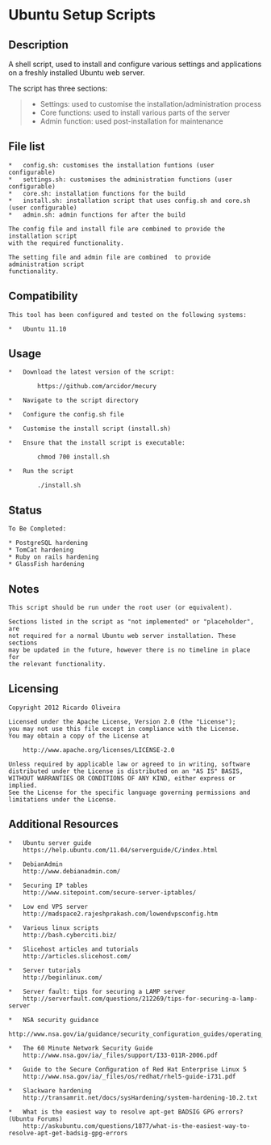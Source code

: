 Ubuntu Setup Scripts
====================================================================================================

Description
----------------------------------------------------------------------------------------------------

A shell script, used to install and configure various settings and applications on a freshly installed Ubuntu web server.

The script has three sections:

> 	*	Settings: used to customise the installation/administration process
>	*	Core functions: used to install various parts of the server
>	*	Admin function: used post-installation for maintenance
	
File list
----------------------------------------------------------------------------------------------------

	*	config.sh: customises the installation funtions (user configurable)
	*	settings.sh: customises the administration functions (user configurable)
	* 	core.sh: installation functions for the build
	*	install.sh: installation script that uses config.sh and core.sh (user configurable)
	* 	admin.sh: admin functions for after the build

	The config file and install file are combined to provide the installation script
	with the required functionality.
	
	The setting file and admin file are combined  to provide administration script
	functionality.
	
Compatibility
----------------------------------------------------------------------------------------------------

	This tool has been configured and tested on the following systems:
	
	*	Ubuntu 11.10

Usage
----------------------------------------------------------------------------------------------------

	* 	Download the latest version of the script:

			https://github.com/arcidor/mecury

	* 	Navigate to the script directory
	
	*	Configure the config.sh file
	
	*	Customise the install script (install.sh)
	
	*	Ensure that the install script is executable:
	
			chmod 700 install.sh
			
	*	Run the script
	
			./install.sh

Status
----------------------------------------------------------------------------------------------------
	
	To Be Completed:
	
	* PostgreSQL hardening
	* TomCat hardening
	* Ruby on rails hardening
	* GlassFish hardening

Notes
----------------------------------------------------------------------------------------------------

	This script should be run under the root user (or equivalent).

	Sections listed in the script as "not implemented" or "placeholder", are
	not required for a normal Ubuntu web server installation. These sections 
	may be updated in the future, however there is no timeline in place for
	the relevant functionality.

Licensing
----------------------------------------------------------------------------------------------------

	Copyright 2012 Ricardo Oliveira

	Licensed under the Apache License, Version 2.0 (the "License");
	you may not use this file except in compliance with the License.
	You may obtain a copy of the License at

		http://www.apache.org/licenses/LICENSE-2.0

	Unless required by applicable law or agreed to in writing, software
	distributed under the License is distributed on an "AS IS" BASIS,
	WITHOUT WARRANTIES OR CONDITIONS OF ANY KIND, either express or implied.
	See the License for the specific language governing permissions and
	limitations under the License.
	
Additional Resources
----------------------------------------------------------------------------------------------------

	*	Ubuntu server guide
		https://help.ubuntu.com/11.04/serverguide/C/index.html
		
	*	DebianAdmin
		http://www.debianadmin.com/
		
	*	Securing IP tables
		http://www.sitepoint.com/secure-server-iptables/
	
	*	Low end VPS server
		http://madspace2.rajeshprakash.com/lowendvpsconfig.htm
		
	*	Various linux scripts
		http://bash.cyberciti.biz/
	
	*	Slicehost articles and tutorials
		http://articles.slicehost.com/
		
	*	Server tutorials
		http://beginlinux.com/
		
	*	Server fault: tips for securing a LAMP server
		http://serverfault.com/questions/212269/tips-for-securing-a-lamp-server
		
	*	NSA security guidance
		http://www.nsa.gov/ia/guidance/security_configuration_guides/operating_systems.shtml
		
	*	The 60 Minute Network Security Guide
		http://www.nsa.gov/ia/_files/support/I33-011R-2006.pdf
		
	*	Guide to the Secure Conﬁguration of Red Hat Enterprise Linux 5
		http://www.nsa.gov/ia/_files/os/redhat/rhel5-guide-i731.pdf
		
	*	Slackware hardening
		http://transamrit.net/docs/sysHardening/system-hardening-10.2.txt
		
	*	What is the easiest way to resolve apt-get BADSIG GPG errors? (Ubuntu Forums)
		http://askubuntu.com/questions/1877/what-is-the-easiest-way-to-resolve-apt-get-badsig-gpg-errors